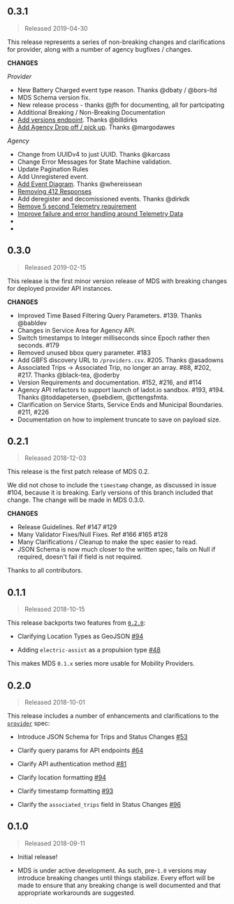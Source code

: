 ## 0.3.1

> Released 2019-04-30

This release represents a series of non-breaking changes and clarifications for provider, along with a number of agency bugfixes / changes. 

**CHANGES**

*_Provider_*
* New Battery Charged event type reason. Thanks @dbaty / @bors-ltd
* MDS Schema version fix. 
* New release process - thanks @jfh for documenting, all for partcipating 
* Additional Breaking / Non-Breaking Documentation
* [Add versions endpoint](https://github.com/CityOfLosAngeles/mobility-data-specification/pull/300). Thanks @billdirks
* [Add Agency Drop off / pick up](https://github.com/CityOfLosAngeles/mobility-data-specification/pull/291). Thanks @margodawes 

*_Agency_*
* Change from UUIDv4 to just UUID. Thanks @karcass
* Change Error Messages for State Machine validation. 
* Update Pagination Rules 
* Add Unregistered event. 
* [Add Event Diagram](https://github.com/CityOfLosAngeles/mobility-data-specification/pull/258). Thanks @whereissean
* [Removing 412 Responses](https://github.com/CityOfLosAngeles/mobility-data-specification/pull/258)
* Add deregister and decomissioned events. Thanks @dirkdk 
* [Remove 5 second Telemetry requirement](https://github.com/CityOfLosAngeles/mobility-data-specification/pull/261)
* [Improve failure and error handling around Telemetry Data](https://github.com/CityOfLosAngeles/mobility-data-specification/pull/290)
* 
* 
## 0.3.0 

> Released 2019-02-15

This release is the first minor version release of MDS with breaking changes for deployed provider API instances. 

**CHANGES** 

* Improved Time Based Filtering Query Parameters. #139. Thanks @babldev 
* Changes in Service Area for Agency API. 
* Switch timestamps to Integer milliseconds since Epoch rather then seconds. #179
* Removed unused bbox query parameter. #183
* Add GBFS discovery URL to `/providers.csv`. #205. Thanks @asadowns
* Associated Trips -> Associated Trip, no longer an array. #88, #202, #217. Thanks @black-tea, @oderby
* Version Requirements and documentation. #152, #216, and #114 
* Agency API refactors to support launch of ladot.io sandbox. #193, #194. Thanks @toddapetersen, @sebdiem, @cttengsfmta. 
* Clarification on Service Starts, Service Ends and Municipal Boundaries. #211, #226 
* Documentation on how to implement truncate to save on payload size. 

## 0.2.1

> Released 2018-12-03

This release is the first patch release of MDS 0.2. 

We did not chose to include the `timestamp` change, as discussed in issue #104, because it is breaking. Early versions of this branch included that change. The change will be made in MDS 0.3.0. 

**CHANGES**

* Release Guidelines. Ref  #147 #129 
* Many Validator Fixes/Null Fixes. Ref #166 #165 #128 
* Many Clarifications / Cleanup to make the spec easier to read. 
* JSON Schema is now much closer to the written spec, fails on Null if required, doesn't fail if field is not required. 

Thanks to all contributors. 

## 0.1.1

> Released 2018-10-15

This release backports two features from [`0.2.0`](https://github.com/CityOfLosAngeles/mobility-data-specification/releases/tag/0.2.0):

* Clarifying Location Types as GeoJSON [#94](https://github.com/CityOfLosAngeles/mobility-data-specification/pull/94)

* Adding `electric-assist` as a propulsion type [#48](https://github.com/CityOfLosAngeles/mobility-data-specification/pull/48)

This makes MDS `0.1.x` series more usable for Mobility Providers.

## 0.2.0

> Released 2018-10-01

This release includes a number of enhancements and clarifications to the [`provider`][provider] spec:

* Introduce JSON Schema for Trips and Status Changes [#53](https://github.com/CityOfLosAngeles/mobility-data-specification/pull/53)

* Clarify query params for API endpoints [#64](https://github.com/CityOfLosAngeles/mobility-data-specification/pull/64)

* Clarify API authentication method [#81](https://github.com/CityOfLosAngeles/mobility-data-specification/pull/81)

* Clarify location formatting [#94](https://github.com/CityOfLosAngeles/mobility-data-specification/pull/94)

* Clarify timestamp formatting [#93](https://github.com/CityOfLosAngeles/mobility-data-specification/pull/93)

* Clarify the `associated_trips` field in Status Changes [#96](https://github.com/CityOfLosAngeles/mobility-data-specification/pull/96)

## 0.1.0

> Released 2018-09-11

* Initial release!

* MDS is under active development. As such, pre-`1.0` versions may introduce breaking changes until things stabilize. Every effort will be made to ensure that any breaking change is well documented and that appropriate workarounds are suggested.

[provider]: https://github.com/CityOfLosAngeles/mobility-data-specification/tree/master/provider
